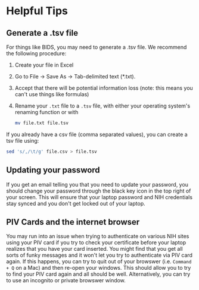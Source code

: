 # Helpful Tips

## Generate a .tsv file

For things like BIDS, you may need to generate a .tsv file.
We recommend the following procedure:

1. Create your file in Excel
1. Go to File -> Save As -> Tab-delimited text (\*.txt).
1. Accept that there will be potential information loss (note: this means
   you can't use things like formulas)
1. Rename your `.txt` file to a `.tsv` file, with either your operating
   system's renaming function or with

   ```bash
   mv file.txt file.tsv
   ```

If you already have a csv file (comma separated values), you can create a tsv file using:

   ```bash
   sed 's/,/\t/g' file.csv > file.tsv
   ```

## Updating your password

If you get an email telling you that you need to update your password, you should change your password through the black key icon in the top right of your screen. This will ensure that your laptop password and NIH credentials stay synced and you don't get locked out of your laptop.

## PIV Cards and the internet browser

You may run into an issue when trying to authenticate on various NIH sites using your PIV card if you try to check your certificate before your laptop realizes that you have your card inserted. You might find that you get all sorts of funky messages and it won't let you try to authenticate via PIV card again. If this happens, you can try to quit out of your browswer (i.e. `Command + Q` on a Mac) and then re-open your windows. This should allow you to try to find your PIV card again and all should be well. Alternatively, you can try to use an incognito or private browswer window.
